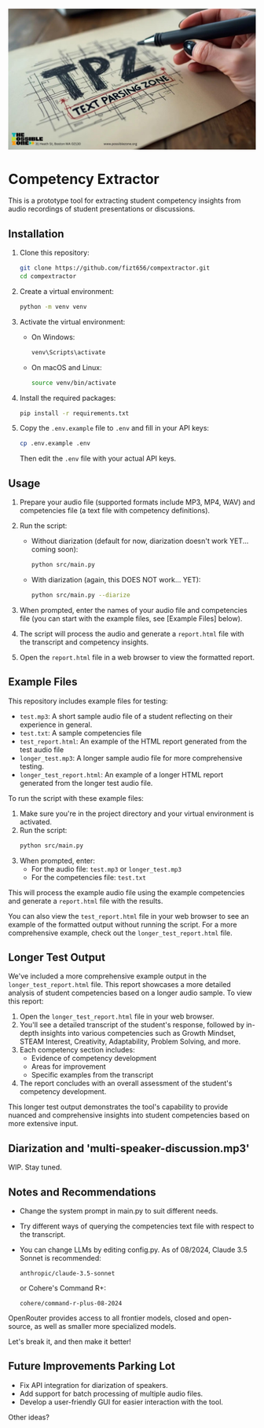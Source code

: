 ![Competency Extractor](banner.jpg)

# Competency Extractor

This is a prototype tool for extracting student competency insights from audio recordings of student presentations or discussions.

## Installation

1. Clone this repository:
   ```bash
   git clone https://github.com/fizt656/compextractor.git
   cd compextractor
   ```

2. Create a virtual environment:
   ```bash
   python -m venv venv
   ```

3. Activate the virtual environment:
   - On Windows:
     ```bash
     venv\Scripts\activate
     ```
   - On macOS and Linux:
     ```bash
     source venv/bin/activate
     ```

4. Install the required packages:
   ```bash
   pip install -r requirements.txt
   ```

5. Copy the `.env.example` file to `.env` and fill in your API keys:
   ```bash
   cp .env.example .env
   ```
   Then edit the `.env` file with your actual API keys.

## Usage

1. Prepare your audio file (supported formats include MP3, MP4, WAV) and competencies file (a text file with competency definitions).

2. Run the script:
   - Without diarization (default for now, diarization doesn't work YET... coming soon):
     ```bash
     python src/main.py
     ```
   - With diarization (again, this DOES NOT work... YET):
     ```bash
     python src/main.py --diarize
     ```

3. When prompted, enter the names of your audio file and competencies file (you can start with the example files, see [Example Files] below).

4. The script will process the audio and generate a `report.html` file with the transcript and competency insights.

5. Open the `report.html` file in a web browser to view the formatted report.

## Example Files

This repository includes example files for testing:

- `test.mp3`: A short sample audio file of a student reflecting on their experience in general.
- `test.txt`: A sample competencies file
- `test_report.html`: An example of the HTML report generated from the test audio file
- `longer_test.mp3`: A longer sample audio file for more comprehensive testing.
- `longer_test_report.html`: An example of a longer HTML report generated from the longer test audio file.

To run the script with these example files:

1. Make sure you're in the project directory and your virtual environment is activated.
2. Run the script:
   ```bash
   python src/main.py
   ```
3. When prompted, enter:
   - For the audio file: `test.mp3` or `longer_test.mp3`
   - For the competencies file: `test.txt`

This will process the example audio file using the example competencies and generate a `report.html` file with the results.

You can also view the `test_report.html` file in your web browser to see an example of the formatted output without running the script. For a more comprehensive example, check out the `longer_test_report.html` file.

## Longer Test Output

We've included a more comprehensive example output in the `longer_test_report.html` file. This report showcases a more detailed analysis of student competencies based on a longer audio sample. To view this report:

1. Open the `longer_test_report.html` file in your web browser.
2. You'll see a detailed transcript of the student's response, followed by in-depth insights into various competencies such as Growth Mindset, STEAM Interest, Creativity, Adaptability, Problem Solving, and more.
3. Each competency section includes:
   - Evidence of competency development
   - Areas for improvement
   - Specific examples from the transcript
4. The report concludes with an overall assessment of the student's competency development.

This longer test output demonstrates the tool's capability to provide nuanced and comprehensive insights into student competencies based on more extensive input.

## Diarization and 'multi-speaker-discussion.mp3'
WIP. Stay tuned.

## Notes and Recommendations

- Change the system prompt in main.py to suit different needs.  

- Try different ways of querying the competencies text file with respect to the transcript.

- You can change LLMs by editing config.py. As of 08/2024, Claude 3.5 Sonnet is recommended:

  ```
  anthropic/claude-3.5-sonnet
  ``` 

  or Cohere's Command R+: 
  ```
  cohere/command-r-plus-08-2024
  ```

OpenRouter provides access to all frontier models, closed and open-source, as well as smaller more specialized models.

Let's break it, and then make it better!

## Future Improvements Parking Lot

- Fix API integration for diarization of speakers.
- Add support for batch processing of multiple audio files.
- Develop a user-friendly GUI for easier interaction with the tool.

Other ideas?